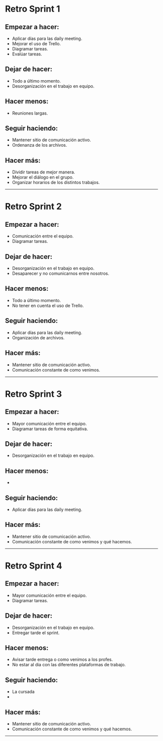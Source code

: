 # Retro Sprint 1

## Empezar a hacer:
- Aplicar días para las daily meeting.
- Mejorar el uso de Trello.
- Diagramar tareas.
- Evalúar tareas.

## Dejar de hacer:
- Todo a último momento.
- Desorganización en el trabajo en equipo.

## Hacer menos:
- Reuniones largas.

## Seguir haciendo:
- Mantener sitio de comunicación activo.
- Ordenanza de los archivos.

## Hacer más:
- Dividir tareas de mejor manera.
- Mejorar el diálogo en el grupo.
- Organizar horarios de los distintos trabajos.

- - - - - - - - - - - - - - - - - - - - - - - - - - - - - - - - - - - - - - - - - - - - - - - - - - - - - - - - - - - - - 

# Retro Sprint 2

## Empezar a hacer:
- Comunicación entre el equipo.
- Diagramar tareas.

## Dejar de hacer:
- Desorganización en el trabajo en equipo.
- Desaparecer y no comunicarnos entre nosotros.

## Hacer menos:
- Todo a último momento.
- No tener en cuenta el uso de Trello.

## Seguir haciendo:
- Aplicar días para las daily meeting.
- Organización de archivos.

## Hacer más:
- Mantener sitio de comunicación activo.
- Comunicación constante de como venimos.

- - - - - - - - - - - - - - - - - - - - - - - - - - - - - - - - - - - - - - - - - - - - - - - - - - - - - - - - - - - - - 

# Retro Sprint 3    

## Empezar a hacer:
- Mayor comunicación entre el equipo.
- Diagramar tareas de forma equitativa.

## Dejar de hacer:
- Desorganización en el trabajo en equipo.

## Hacer menos:
- 

## Seguir haciendo:
- Aplicar días para las daily meeting.

## Hacer más:
- Mantener sitio de comunicación activo.
- Comunicación constante de como venimos y qué hacemos.

- - - - - - - - - - - - - - - - - - - - - - - - - - - - - - - - - - - - - - - - - - - - - - - - - - - - - - - - - - - - - 

# Retro Sprint 4

## Empezar a hacer:
- Mayor comunicación entre el equipo.
- Diagramar tareas.

## Dejar de hacer:
- Desorganización en el trabajo en equipo.
- Entregar tarde el sprint.

## Hacer menos:
- Avisar tarde entrega o como venimos a los profes.
- No estar al dia con las diferentes plataformas de trabajo.

## Seguir haciendo:
- La cursada
- 

## Hacer más:
- Mantener sitio de comunicación activo.
- Comunicación constante de como venimos y qué hacemos.

- - - - - - - - - - - - - - - - - - - - - - - - - - - - - - - - - - - - - - - - - - - - - - - - - - - - - - - - - - - - - 